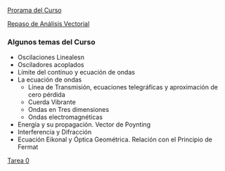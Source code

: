 

[Prorama del Curso](Notas/FS-4211_MECANICA_CLASICA_I.pdf)

[Repaso de Análisis Vectorial](Notas/mates_pa_mecanica.pdf)

### Algunos temas del Curso

* Oscilaciones Linealesn
* Osciladores acoplados
 * Límite del contínuo y ecuación de ondas
* La ecuación de ondas
  * Línea de Transmisión, ecuaciones telegráficas y aproximación de cero pérdida
  * Cuerda Vibrante
  * Ondas en Tres dimensiones
   * Ondas electromagnéticas
* Energía y su propagación. Vector de Poynting
* Interferencia y Difracción
* Ecuación Eikonal y Óptica Geométrica. Relación con el Principio de Fermat 



[Tarea 0](Tareas/Tarea_0__Repaso_de_Analisis_Vectorial_I.pdf)

